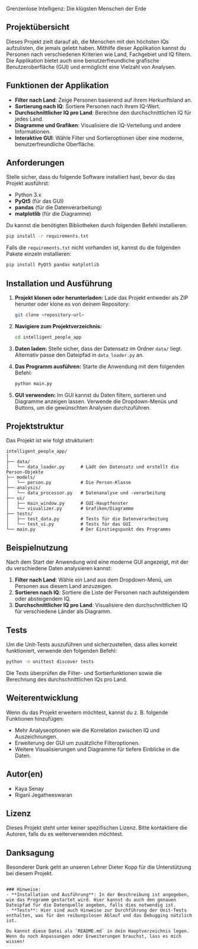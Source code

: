 Grenzenlose Intelligenz: Die klügsten Menschen der Erde

## Projektübersicht

Dieses Projekt zielt darauf ab, die Menschen mit den höchsten IQs aufzulisten, die jemals gelebt haben. Mithilfe dieser Applikation kannst du Personen nach verschiedenen Kriterien wie Land, Fachgebiet und IQ filtern. Die Applikation bietet auch eine benutzerfreundliche grafische Benutzeroberfläche (GUI) und ermöglicht eine Vielzahl von Analysen.

## Funktionen der Applikation

- **Filter nach Land**: Zeige Personen basierend auf ihrem Herkunftsland an.
- **Sortierung nach IQ**: Sortiere Personen nach ihrem IQ-Wert.
- **Durchschnittlicher IQ pro Land**: Berechne den durchschnittlichen IQ für jedes Land.
- **Diagramme und Grafiken**: Visualisiere die IQ-Verteilung und andere Informationen.
- **Interaktive GUI**: Wähle Filter und Sortieroptionen über eine moderne, benutzerfreundliche Oberfläche.

## Anforderungen

Stelle sicher, dass du folgende Software installiert hast, bevor du das Projekt ausführst:

- Python 3.x
- **PyQt5** (für das GUI)
- **pandas** (für die Datenverarbeitung)
- **matplotlib** (für die Diagramme)

Du kannst die benötigten Bibliotheken durch folgenden Befehl installieren:

```bash
pip install -r requirements.txt
```

Falls die `requirements.txt` nicht vorhanden ist, kannst du die folgenden Pakete einzeln installieren:

```bash
pip install PyQt5 pandas matplotlib
```

## Installation und Ausführung

1. **Projekt klonen oder herunterladen:**
   Lade das Projekt entweder als ZIP herunter oder klone es von deinem Repository:

   ```bash
   git clone <repository-url>
   ```
2. **Navigiere zum Projektverzeichnis:**

   ```bash
   cd intelligent_people_app
   ```
3. **Daten laden:**
   Stelle sicher, dass der Datensatz im Ordner `data/` liegt. Alternativ passe den Dateipfad in `data_loader.py` an.
4. **Das Programm ausführen:**
   Starte die Anwendung mit dem folgenden Befehl:

   ```bash
   python main.py
   ```
5. **GUI verwenden:**
   Im GUI kannst du Daten filtern, sortieren und Diagramme anzeigen lassen. Verwende die Dropdown-Menüs und Buttons, um die gewünschten Analysen durchzuführen.

## Projektstruktur

Das Projekt ist wie folgt strukturiert:

```plaintext
intelligent_people_app/
│
├── data/
│   └── data_loader.py      # Lädt den Datensatz und erstellt die Person-Objekte
├── models/
│   └── person.py           # Die Person-Klasse
├── analysis/
│   └── data_processor.py   # Datenanalyse und -verarbeitung
├── ui/
│   ├── main_window.py      # GUI-Hauptfenster
│   └── visualizer.py       # Grafiken/Diagramme
├── tests/
│   ├── test_data.py        # Tests für die Datenverarbeitung
│   └── test_ui.py          # Tests für das GUI
└── main.py                 # Der Einstiegspunkt des Programms
```

## Beispielnutzung

Nach dem Start der Anwendung wird eine moderne GUI angezeigt, mit der du verschiedene Daten analysieren kannst:

1. **Filter nach Land**:
   Wähle ein Land aus dem Dropdown-Menü, um Personen aus diesem Land anzuzeigen.
2. **Sortieren nach IQ**:
   Sortiere die Liste der Personen nach aufsteigendem oder absteigendem IQ.
3. **Durchschnittlicher IQ pro Land**:
   Visualisiere den durchschnittlichen IQ für verschiedene Länder als Diagramm.

## Tests

Um die Unit-Tests auszuführen und sicherzustellen, dass alles korrekt funktioniert, verwende den folgenden Befehl:

```bash
python -m unittest discover tests
```

Die Tests überprüfen die Filter- und Sortierfunktionen sowie die Berechnung des durchschnittlichen IQs pro Land.

## Weiterentwicklung

Wenn du das Projekt erweitern möchtest, kannst du z. B. folgende Funktionen hinzufügen:

- Mehr Analyseoptionen wie die Korrelation zwischen IQ und Auszeichnungen.
- Erweiterung der GUI um zusätzliche Filteroptionen.
- Weitere Visualisierungen und Diagramme für tiefere Einblicke in die Daten.

## Autor(en)

- Kaya Senay
- Rigani Jegatheeswaran

## Lizenz

Dieses Projekt steht unter keiner spezifischen Lizenz. Bitte kontaktiere die Autoren, falls du es weiterverwenden möchtest.

## Danksagung

Besonderer Dank geht an unseren Lehrer Dieter Kopp für die Unterstützung bei diesem Projekt.

```

### Hinweise:
- **Installation und Ausführung**: In der Beschreibung ist angegeben, wie das Programm gestartet wird. Hier kannst du auch den genauen Dateipfad für die Datenquelle angeben, falls dies notwendig ist.
- **Tests**: Hier sind auch Hinweise zur Durchführung der Unit-Tests enthalten, was für den reibungslosen Ablauf und das Debugging nützlich ist.

Du kannst diese Datei als `README.md` in dein Hauptverzeichnis legen. Wenn du noch Anpassungen oder Erweiterungen brauchst, lass es mich wissen!
```
